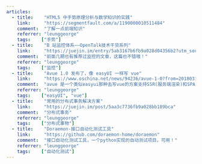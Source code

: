 ```yaml
---
articles:
  - title:    "HTML5 中手势原理分析与数学知识的实践"
    link:     "https://segmentfault.com/a/1190000010511484"
    comment:  "了解一点前端知识"
    referrer: "leunggeorge"
    tags:    ["手势"]
  - title:    "B 站监控体系——OpenTalk技术干货系列"
    link:     "https://juejin.im/entry/5ab3167b6fb9a028d04356b2?utm_source=gold_browser_extension"
    comment:  "前面几期也有推荐过监控的文章，这篇也不错哦！"
    referrer: "leunggeorge"
    tags:    ["监控"]
  - title:    "Avue 1.0 发布了，像 easyUI 一样写 vue"
    link:     "https://www.oschina.net/news/94236/avue-1-0?from=20180318"
    comment:  "avue 是一个类似easyui那种去写vue的方案支持SSR(服务端渲染)和SPA(单例页面),全部基于json可配置化去开发界面，节约开发成本和提高开发效率，基本构成由 Vue.js 和 element。它使用了最新的前端技术栈，权限验证，第三方网站嵌套等功能"
    referrer: "leunggeorge"
    tags:    ["easyUI", "vue"]
  - title:    "常用的分布式事务解决方案"
    link:     "https://juejin.im/post/5aa3c7736fb9a028bb189bca"
    comment:  "分布式事务"
    referrer: "leunggeorge"
    tags:    ["分布式事物"]
  - title:    "Doraemon-接口自动化测试工具"
    link:     "https://github.com/doraemon-home/doraemon"
    comment:  "接口自动化测试工具，一个python实现的自动测试项目，可用！"
    referrer: "leunggeorge"
    tags:    ["自动化测试"]
---
```

